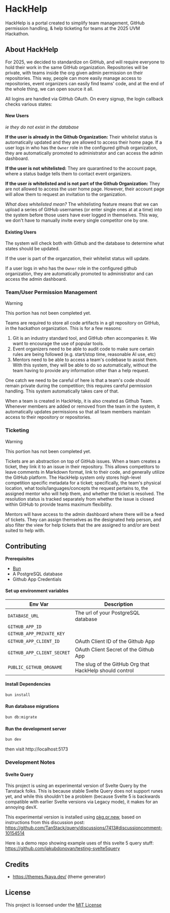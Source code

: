 # HackHelp

HackHelp is a portal created to simplify team management, GitHub permission handling, & help ticketing for teams at the 2025 UVM Hackathon.

## About HackHelp

For 2025, we decided to standardize on GitHub, and will require everyone to hold their work in the same GitHub organization. Repositories will be private, with teams inside the org given admin permission on their repositories. This way, people can more easily manage access to repositories, event organizers can easily find teams' code, and at the end of the whole thing, we can open source it all.

All logins are handled via GitHub OAuth. On every signup, the login callback checks various states:

#### New Users

_ie they do not exist in the database_

**If the user is already in the Github Organization:** Their whitelist status is automatically updated and they are allowed to access their home page.
If a user logs in who has the `Owner` role in the configured github organization, they are automatically promoted to administrator and can access the admin dashboard.

**If the user is not whitelisted:** They are quarantined to the account page, where a status badge tells them to contact event organizers.

**If the user _is_ whitelisted and is not part of the Github Organization:** They are not allowed to access the user home page. However, their account page will allow them to request an invitation to the organization.

_What does whitelisted mean?_
The whitelisting feature means that we can upload a series of GitHub usernames (or enter single ones at at a time) into the system before those users have ever logged in themselves. This way, we don't have to manually invite every single competitor one by one.

#### Existing Users

The system will check both with Github and the database to determine what states should be updated.

If the user is part of the organzation, their whitelist status will update.

If a user logs in who has the `Owner` role in the configured github organization, they are automatically promoted to administrator and can access the admin dashboard.

### Team/User Permission Management

> [!WARNING]
> This portion has not been completed yet.

Teams are required to store all code artifacts in a git repository on GitHub, in the hackathon organization. This is for a few reasons:

1. Git is an industry standard tool, and GitHub often accompanies it. We want to encourage the use of popular tools.
2. Event organizers need to be able to audit code to make sure certain rules are being followed (e.g. start/stop time, reasonable AI use, etc)
3. Mentors need to be able to access a team's codebase to assist them. With this system, they will be able to do so automatically, without the team having to provide any information other than a help request.

One catch we need to be careful of here is that a team's code should remain private during the competition; this requires careful permission handling. This system automatically takes care of that.

When a team is created in HackHelp, it is also created as Github Team. Whenever members are added or removed from the team in the system, it automatically updates permissions so that all team members maintain access to their repository or repositories.

### Ticketing

> [!WARNING]
> This portion has not been completed yet.

Tickets are an abstraction on top of GitHub issues. When a team creates a ticket, they link it to an issue in their repository. This allows competitors to leave comments in Markdown format, link to their code, and generally utilize the GitHub platform. The HackHelp system only stores high-level competition specific metadata for a ticket; specifically, the team's physical location, what tools/languages/concepts the request pertains to, the assigned mentor who will help them, and whether the ticket is resolved. The resolution status is tracked separately from whether the issue is closed within GitHub to provide teams maximum flexibility.

Mentors will have access to the admin dashboard where there will be a feed of tickets. They can assign themselves as the designated help person, and also filter the view for help tickets that the are assigned to and/or are best suited to help with.

## Contributing

**Prerequisites**

- [Bun](https://bun.sh)
- A PostgreSQL database
- Github App Credentials

#### Set up environment variables

| Env Var                    | Description                                             |
| -------------------------- | ------------------------------------------------------- |
| `DATABASE_URL`             | The url of your PostgreSQL database                     |
| `GITHUB_APP_ID`            |                                                         |
| `GITHUB_APP_PRIVATE_KEY`   |                                                         |
| `GITHUB_APP_CLIENT_ID`     | OAuth Client ID of the Github App                       |
| `GITHUB_APP_CLIENT_SECRET` | OAuth Client Secret of the Github App                   |
| `PUBLIC_GITHUB_ORGNAME`    | The slug of the GitHub Org that HackHelp should control |

#### Install Dependencies

```sh
bun install
```

#### Run database migrations

```sh
bun db:migrate
```

#### Run the development server

```sh
bun dev
```

then visit http://localhost:5173

### Development Notes

#### Svelte Query

This project is using an experimental version of Svelte Query by the Tanstack folks. This is because stable Svelte Query does not support runes yet, and while this shouldn't be a problem (because Svelte 5 is backwards compatible with earlier Svelte versions via Legacy mode), it makes for an annoying devX.

This experimental version is installed using [pkg.pr.new](https://github.com/stackblitz-labs/pkg.pr.new), based on instructions from this discussion post: https://github.com/TanStack/query/discussions/7413#discussioncomment-10154514

Here is a demo repo showing example uses of this svelte 5 query stuff: https://github.com/jakubdonovan/testing-svelte5query

## Credits

- https://themes.fkaya.dev/ (theme generator)

## License

This project is licensed under the [MIT License](./LICENSE)
